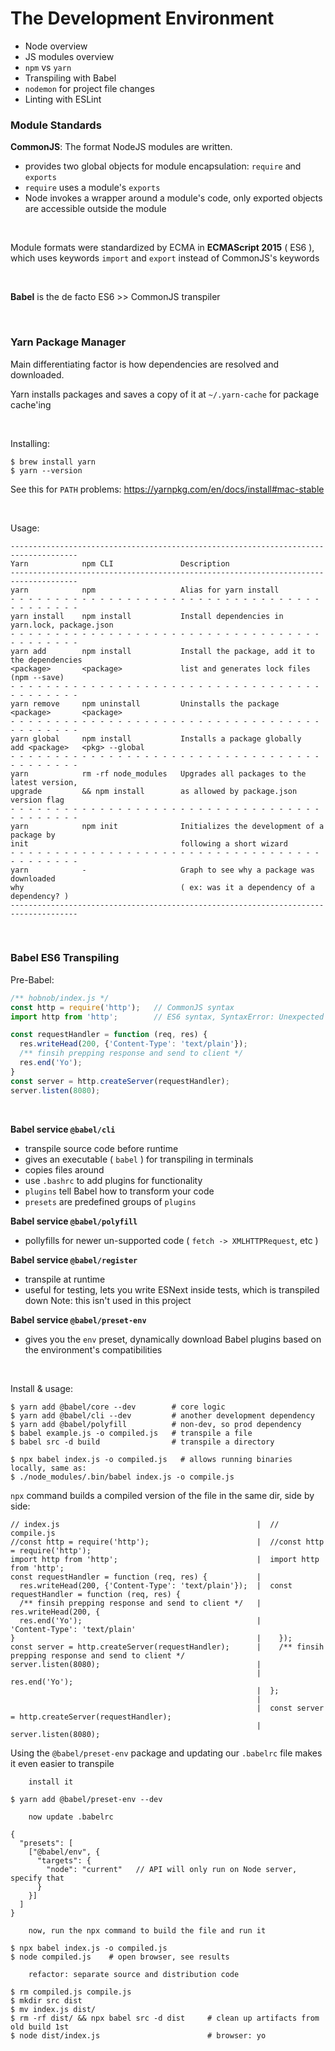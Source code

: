 # The Development Environment

- Node overview
- JS modules overview
- `npm` vs `yarn`
- Transpiling with Babel
- `nodemon` for project file changes
- Linting with ESLint

### Module Standards

<strong>CommonJS</strong>: The format NodeJS modules are written.

- provides two global objects for module encapsulation: `require` and `exports`
- `require` uses a module's `exports`
- Node invokes a wrapper around a module's code, only exported objects are
accessible outside the module

<br>

Module formats were standardized by ECMA in <strong>ECMAScript 2015</strong>
( ES6 ), which uses keywords `import` and `export` instead of CommonJS's keywords

<br>

<strong>Babel</strong> is the de facto ES6 >> CommonJS transpiler

<br>

### Yarn Package Manager

Main differentiating factor is how dependencies are resolved and downloaded.

Yarn installs packages and saves a copy of it at `~/.yarn-cache` for package
cache'ing

<br>

Installing:
```
$ brew install yarn
$ yarn --version
```

See this for `PATH` problems: https://yarnpkg.com/en/docs/install#mac-stable

<br>

Usage:
```
-------------------------------------------------------------------------------------
Yarn            npm CLI               Description
-------------------------------------------------------------------------------------
yarn            npm                   Alias for yarn install
- - - - - - - - - - - - - - - - - - - - - - - - - - - - - - - - - - - - - - - - - - -
yarn install    npm install           Install dependencies in yarn.lock, package.json
- - - - - - - - - - - - - - - - - - - - - - - - - - - - - - - - - - - - - - - - - - -
yarn add        npm install           Install the package, add it to the dependencies
<package>       <package>             list and generates lock files (npm --save)
- - - - - - - - - - - - - - - - - - - - - - - - - - - - - - - - - - - - - - - - - - -
yarn remove     npm uninstall         Uninstalls the package
<package>       <package>
- - - - - - - - - - - - - - - - - - - - - - - - - - - - - - - - - - - - - - - - - - -
yarn global     npm install           Installs a package globally
add <package>   <pkg> --global
- - - - - - - - - - - - - - - - - - - - - - - - - - - - - - - - - - - - - - - - - - -
yarn            rm -rf node_modules   Upgrades all packages to the latest version,
upgrade         && npm install        as allowed by package.json version flag
- - - - - - - - - - - - - - - - - - - - - - - - - - - - - - - - - - - - - - - - - - -
yarn            npm init              Initializes the development of a package by
init                                  following a short wizard
- - - - - - - - - - - - - - - - - - - - - - - - - - - - - - - - - - - - - - - - - - -
yarn            -                     Graph to see why a package was downloaded
why                                   ( ex: was it a dependency of a dependency? )
-------------------------------------------------------------------------------------
```

<br>

### Babel ES6 Transpiling

Pre-Babel:
```javascript
/** hobnob/index.js */
const http = require('http');   // CommonJS syntax
import http from 'http';        // ES6 syntax, SyntaxError: Unexpected token

const requestHandler = function (req, res) {
  res.writeHead(200, {'Content-Type': 'text/plain'});
  /** finsih prepping response and send to client */
  res.end('Yo');
}
const server = http.createServer(requestHandler);
server.listen(8080);
```

<br>

<strong>Babel service `@babel/cli`</strong>
- transpile source code before runtime
- gives an executable ( `babel` ) for transpiling in terminals
- copies files around
- use `.bashrc` to add plugins for functionality
- `plugins` tell Babel how to transform your code
- `presets` are predefined groups of `plugins`

<strong>Babel service `@babel/polyfill`</strong>
- pollyfills for newer un-supported code ( `fetch -> XMLHTTPRequest`, etc )

<strong>Babel service `@babel/register`</strong>
- transpile at runtime
- useful for testing, lets you write ESNext inside tests, which is transpiled down
Note: this isn't used in this project

<strong>Babel service `@babel/preset-env`</strong>
- gives you the `env` preset, dynamically download Babel plugins based on the
environment's compatibilities

<br>

Install & usage:
```
$ yarn add @babel/core --dev        # core logic
$ yarn add @babel/cli --dev         # another development dependency
$ yarn add @babel/polyfill          # non-dev, so prod dependency
$ babel example.js -o compiled.js   # transpile a file
$ babel src -d build                # transpile a directory

$ npx babel index.js -o compiled.js   # allows running binaries locally, same as:
$ ./node_modules/.bin/babel index.js -o compile.js
```

`npx` command builds a compiled version of the file in the same dir, side by side:

```
// index.js                                            |  // compile.js
//const http = require('http');                        |  //const http = require('http');
import http from 'http';                               |  import http from 'http';
const requestHandler = function (req, res) {           |
  res.writeHead(200, {'Content-Type': 'text/plain'});  |  const requestHandler = function (req, res) {
  /** finsih prepping response and send to client */   |    res.writeHead(200, {
  res.end('Yo');                                       |      'Content-Type': 'text/plain'
}                                                      |    });
const server = http.createServer(requestHandler);      |    /** finsih prepping response and send to client */
server.listen(8080);                                   |
                                                       |    res.end('Yo');
                                                       |  };
                                                       |
                                                       |  const server = http.createServer(requestHandler);
                                                       |  server.listen(8080);
```

Using the `@babel/preset-env` package and updating our `.babelrc` file makes
it even easier to transpile

```
    install it

$ yarn add @babel/preset-env --dev

    now update .babelrc

{
  "presets": [
    ["@babel/env", {
      "targets": {
        "node": "current"   // API will only run on Node server, specify that
      }
    }]
  ]
}

    now, run the npx command to build the file and run it

$ npx babel index.js -o compiled.js
$ node compiled.js    # open browser, see results

    refactor: separate source and distribution code

$ rm compiled.js compile.js
$ mkdir src dist
$ mv index.js dist/
$ rm -rf dist/ && npx babel src -d dist     # clean up artifacts from old build 1st
$ node dist/index.js                        # browser: yo
```